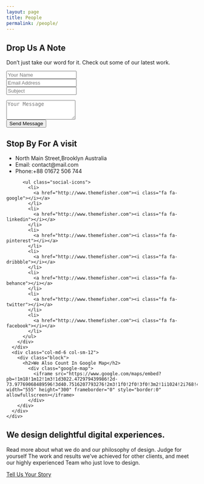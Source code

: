 ```yaml
---
layout: page
title: People
permalink: /people/
---
```


<!-- Slider Start -->
<section id="global-header">
  <div class="container">
    <div class="row">
      <div class="col-md-12">
        <div class="block">
          <h1>Drop Us A Note</h1>
          <p>Don’t just take our word for it. Check out some of our latest work.</p>
        </div>
      </div>
    </div>
  </div>
</section>
<!-- contact form start -->
<section id="contact-form">
  <div class="container">
    <div class="row">
      <div class="col-md-6 col-sm-12">
        <div class="block">
          <form>
            <div class="form-group">
              <input type="text" class="form-control" placeholder="Your Name">
            </div>
            <div class="form-group">
              <input type="text" class="form-control" placeholder="Email Address">
            </div>
            <div class="form-group">
              <input type="text" class="form-control" placeholder="Subject">
            </div>
          </form>
        </div>
      </div>
      <div class="col-md-6 col-sm-12">
        <div class="block">
          <form>
            <div class="form-group-2">
              <textarea class="form-control" rows="3" placeholder="Your Message"></textarea>
            </div>
            <button class="btn btn-default" type="submit">Send Message</button>
          </form>
        </div>
      </div>
    </div>
    <div id="contact-box" class="row">
      <div class="col-md-6 col-sm-12">
        <div class="block">
          <h2>Stop By For A visit</h2>
          <ul class="address-block">
            <li>
              <i class="fa fa-map-marker"></i>North Main Street,Brooklyn Australia
            </li>
            <li>
              <i class="fa fa-envelope-o"></i>Email: contact@mail.com
            </li>
            <li>
              <i class="fa fa-phone"></i>Phone:+88 01672 506 744
            </li>
          </ul>

          <ul class="social-icons">
            <li>
              <a href="http://www.themefisher.com"><i class="fa fa-google"></i></a>
            </li>
            <li>
              <a href="http://www.themefisher.com"><i class="fa fa-linkedin"></i></a>
            </li>
            <li>
              <a href="http://www.themefisher.com"><i class="fa fa-pinterest"></i></a>
            </li>
            <li>
              <a href="http://www.themefisher.com"><i class="fa fa-dribbble"></i></a>
            </li>
            <li>
              <a href="http://www.themefisher.com"><i class="fa fa-behance"></i></a>
            </li>
            <li>
              <a href="http://www.themefisher.com"><i class="fa fa-twitter"></i></a>
            </li>
            <li>
              <a href="http://www.themefisher.com"><i class="fa fa-facebook"></i></a>
            </li>
          </ul>
        </div>
      </div>
      <div class="col-md-6 col-sm-12">
        <div class="block">
          <h2>We Also Count In Google Map</h2>
            <div class="google-map">
              <iframe src="https://www.google.com/maps/embed?pb=!1m18!1m12!1m3!1d3022.472979439986!2d-73.97769068489596!3d40.7516207793276!2m3!1f0!2f0!3f0!3m2!1i1024!2i768!4f13.1!3m3!1m2!1s0x89c2590247c56379%3A0x15e13bea38b43e18!2sChrysler+Building!5e0!3m2!1sen!2sus!4v1477406538220" width="555" height="300" frameborder="0" style="border:0" allowfullscreen></iframe>
            </div>
        </div>
      </div>
    </div>
  </div>
</section>
<!-- Call to action Start -->
<section id="call-to-action">
  <div class="container">
    <div class="row">
      <div class="col-md-12">
        <div class="block">
          <h2>We design delightful digital experiences.</h2>
          <p>Read more about what we do and our philosophy of design. Judge for yourself The work and results we’ve achieved for other clients, and meet our highly experienced Team who just love to design.</p>
          <a class="btn btn-default btn-call-to-action" href="#" >Tell Us Your Story</a>
        </div>
      </div>
    </div>
  </div>
</section>
